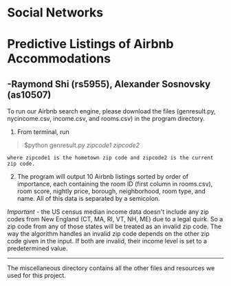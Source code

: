 # Social Networks
# Predictive Listings of Airbnb Accommodations
## -Raymond Shi (rs5955), Alexander Sosnovsky (as10507)
To run our Airbnb search engine, please download the files (genresult.py, nycincome.csv, income.csv, and rooms.csv) in the program directory. 

1. From terminal, run 
> $python genresult.py **zipcode1* *zipcode2** 

    where zipcode1 is the hometown zip code and zipcode2 is the current zip code. 
2. The program will output 10 Airbnb listings sorted by order of importance, each containing the room ID (first column in rooms.csv), room score, nightly price, borough, neighborhood, room type, and name. All of this data is separated by a semicolon.

*Important* -  the US census median income data doesn't include any zip codes from New England (CT, MA, RI, VT, NH, ME) due to a legal quirk. So a zip code from any of those states will be treated as an invalid zip code. The way the algorithm handles an invalid zip code depends on the other zip code given in the input. If both are invalid, their income level is set to a predetermined value.
***
The miscellaneous directory contains all the other files and resources we used for this project.
